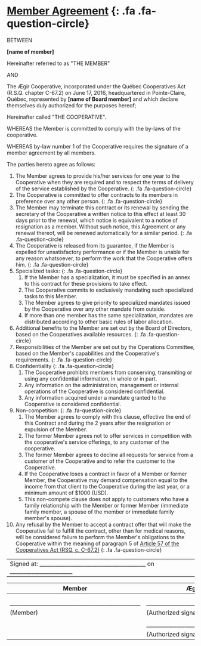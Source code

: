﻿[Member Agreement](#member-agreement) [](../../../commentary/agreement.md#member-agreement){: .fa .fa-question-circle}
================

BETWEEN

**[name of member]**

Hereinafter referred to as "THE MEMBER"

AND

The Ægir Cooperative, incorporated under the Québec Cooperatives Act (R.S.Q. chapter C-67.2) on June 17, 2016, headquartered in Pointe-Claire, Québec, represented by **[name of Board member]** and which declare themselves duly authorized for the purposes hereof;

Hereinafter called "THE COOPERATIVE".

WHEREAS the Member is committed to comply with the by-laws of the cooperative.

WHEREAS by-law number 1 of the Cooperative requires the signature of a member agreement by all members.

The parties hereto agree as follows:

1. <a name='point-1'></a> The Member agrees to provide his/her services for one year to the Cooperative when they are required and to respect the terms of delivery of the service established by the Cooperative. [](../../../commentary/agreement.md#point-1){: .fa .fa-question-circle}
2. <a name='point-2'></a> The Cooperative is committed to offer contracts to its members in preference over any other person. [](../../../commentary/agreement.md#point-2){: .fa .fa-question-circle}
3. <a name='point-3'></a> The Member may terminate this contract or its renewal by sending the secretary of the Cooperative a written notice to this effect at least 30 days prior to the renewal, which notice is equivalent to a notice of resignation as a member. Without such notice, this Agreement or any renewal thereof, will be renewed automatically for a similar period. [](../../../commentary/agreement.md#point-3){: .fa .fa-question-circle} 
4. <a name='point-4'></a> The Cooperative is released from its guarantee, if the Member is expelled for unsatisfactory performance or if the Member is unable for any reason whatsoever, to perform the work that the Cooperative offers him. [](../../../commentary/agreement.md#point-4){: .fa .fa-question-circle}
5. <a name='point-5'></a> Specialized tasks: [](../../../commentary/agreement.md#point-5){: .fa .fa-question-circle}
    1. If the Member has a specialization, it must be specified in an annex to this contract for these provisions to take effect.
    2. The Cooperative commits to exclusively mandating such specialized tasks to this Member.
    3. The Member agrees to give priority to specialized mandates issued by the Cooperative over any other mandate from outside.
    4. If more than one member has the same specialization, mandates are distributed according to other basic rules of labor allocation.
6. <a name='point-6'></a> Additional benefits to the Member are set out by the Board of Directors, based on the Cooperatives available resources. [](../../../commentary/agreement.md#point-6){: .fa .fa-question-circle}
7. <a name='point-7'></a> Responsibilities of the Member are set out by the Operations Committee, based on the Member's capabilities and the Cooperative's requirements. [](../../../commentary/agreement.md#point-7){: .fa .fa-question-circle} 
8. <a name='point-8'></a> Confidentiality [](../../../commentary/agreement.md#point-8){: .fa .fa-question-circle} 
    1. The Cooperative prohibits members from conserving, transmiting or using any confidential information, in whole or in part.
    2. Any information on the administration, management or internal operations of the Cooperative is considered confidential.
    3. Any information acquired under a mandate granted to the Cooperative is considered confidential.
9. <a name='point-9'></a> Non-competition: [](../../../commentary/agreement.md#point-9){: .fa .fa-question-circle} 
    1. The Member agrees to comply with this clause, effective the end of this Contract and during the 2 years after the resignation or expulsion of the Member.
    2. The former Member agrees not to offer services in competition with the cooperative's service offerings, to any customer of the cooperative.
    3. The former Member agrees to decline all requests for service from a customer of the Cooperative and to refer the customer to the Cooperative.
    4. If the Cooperative loses a contract in favor of a Member or former Member, the Cooperative may demand compensation equal to the income from that client to the Cooperative during the last year, or a minimum amount of $1000 (USD).
    5. This non-compete clause does not apply to customers who have a family relationship with the Member or former Member (immediate family member, a spouse of the member or immediate family member's spouse).
10. <a name='point-10'></a>Any refusal by the Member to accept a contract offer that will make the Cooperative fail to fulfill the contract, other than for medical reasons, will be considered failure to perform the Member's obligations to the Cooperative within the meaning of paragraph 5 of [Article 57 of the Cooperatives Act (RSQ, c. C-67.2)](http://canlii.ca/t/52jp7#sec57) [](../../../commentary/agreement.md#point-10){: .fa .fa-question-circle} 


<table class=coop-signatures>
  <tr>
    <td> Signed at: _______________________________________ on _______________________</td>
  </tr>
</table>

<table class=coop-signatures>

  <thead><th>Member</th><th>Ægir Cooperative</th></thead>
  <tr>
    <td colspan='2'></td>
  </tr>
  <tr>
    <td colspan='2'></td>
  </tr>
  <tr>
    <td>________________________________________________</td>
    <td>________________________________________________</td>
  </tr>
  <tr>
    <td>(Member)</td>
    <td>(Authorized signatory)</td>
  </tr>
   <tr>
    <td colspan='2'></td>
  </tr>
  <tr>
    <td></td>
    <td>________________________________________________</td>
  </tr>
  <tr>
    <td></td>
    <td>(Authorized signatory)</td>
  </tr>
</table>

